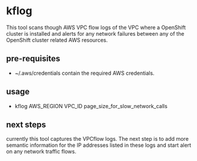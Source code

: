 # kflog
This tool scans though AWS VPC flow logs of the VPC where a OpenShift cluster is installed and alerts for any network failures between any of the OpenShift cluster related AWS resources.

## pre-requisites
-  ~/.aws/credentials contain the required AWS credentials.
## usage
- kflog AWS_REGION VPC_ID page_size_for_slow_network_calls

## next steps

 currently this tool captures the VPCflow logs. The next step is to add more semantic information for the IP addresses listed in these logs and start alert on any network traffic flows.